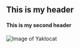 ## This is my header
#### This is my second header
![Image of Yaktocat](https://octodex.github.com/images/yaktocat.png)

